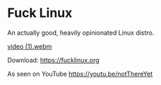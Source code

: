 # Fuck Linux
An actually good, heavily opinionated Linux distro.

[video (1).webm](https://github.com/user-attachments/assets/aaf80721-23e4-45bd-a1a6-12dd88e6c07a)

Download: https://fucklinux.org

As seen on YouTube https://youtu.be/notThereYet
